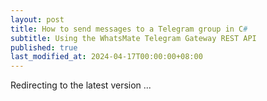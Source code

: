 ```yaml
---
layout: post
title: How to send messages to a Telegram group in C#
subtitle: Using the WhatsMate Telegram Gateway REST API
published: true
last_modified_at: 2024-04-17T00:00:00+08:00
---
```



<script>
    function pageRedirect() {
        window.location.replace("/2022-06-23-send-telegram-group-message-csharp/");
    }      
    setTimeout("pageRedirect()", 1000);
</script>

Redirecting to the latest version ...
